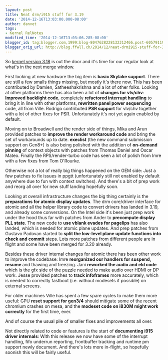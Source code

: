 ```yaml
---
layout: post
title: Neat drm/i915 stuff for 3.19
date: '2014-12-16T13:03:00.000-08:00'
author: danvet
tags:
- Kernel RelNotes
modified_time: '2014-12-16T13:03:06.285-08:00'
blogger_id: tag:blogger.com,1999:blog-8047628228132312466.post-6057911954792525149
blogger_orig_url: http://blog.ffwll.ch/2014/12/neat-drmi915-stuff-for-319.html
---
```


So <a href="http://blog.ffwll.ch/2014/10/neat-drmi915-stuff-for-318.html">kernel version 3.18</a> is out the door and it's time for our regular look at what's in the next merge window.

<a name='more'></a>First looking at new hardware the big item is <b>basic Skylake support</b>. There are still a few smalls things missing, but mostly it's there now. This has been contributed by Damien, Satheeshakrishna and a lot of other folks. Looking at other platforms there has also been a lot of <b>changes for vlv/chv</b>: <b>Improved</b> <b>backlight code</b>, completely <b>refactored interrupt handling</b> to bring it in line with other platforms, <b>rewritten panel power sequencing</b> code, all from Ville. Rodrigo contributed <b>PSR support</b> for vlv/chv together with a lot of other fixes for PSR. Unfortunately it's not yet again enabled by default.



Moving on to Broadwell and the render side of things, Mika and Arun provided patches to <b>improve the render workaround code</b> and bring the set of workarounds up to date. <b>execlist</b> (the new command submission support on Gen8+) is also being polished with the addition of <b>on-demand pinning</b> of context objects with patches from Thomas Daniel and Oscar Mateo. Finally the RPS/render-turbo code has seen a lot of polish from Imre with a few fixes from Tom O'Rourke.



Otherwise not a lot of really big things happened on the GEM side: Just a few  patches to fix issues in ppgtt (unfortunately still not enabled by  default anywhere due to fun with context switches). And there's a bit of  prep work and reorg all over for new stuff landing hopefully soon.



Looking at overall infrastructure changes the big thing certainly is the <b>preparations for atomic display updates</b>. The drm core/driver interface for atomic and all the helper library code to convert drivers has landed in 3.19, and already some conversions. On the Intel side it's been just prep work under the hood thus far with patches from Ander to <b>precompute display PLL state</b>. The new code to <b>use vblank evades for pagelips</b> has also landed, which is needed for atomic plane updates. And prep patches from Gustavo Padovan started to <b>split the low-level plane update functions into check and commit</b> steps. Lots more patches from different people are in flight and some have been merged for 3.20 already.



Besides these driver internal changes for atomic there has been other work to improve the codebase: Imre <b>reorganized our handlers for suspend, resume </b>and thawing and freezing. Jani <b>reworked the audio and eld code</b> which is the gfx side of the puzzle needed to make audio over HDMI or DP work. Jesse provided patches to <b>track infoframes</b> more accurately, which is needed to correctly fastboot (i.e. without modesets if possible) on external screens.



For older machines Ville has spent a few spare cycles to make them more useful: GPU <b>reset support for gen3/4</b> should mitigate some of the recent chromium crashes on mesa, and the <b>modeset code on i830M might work correctly</b> for the first time, ever.





And of course the usual pile of smaller fixes and improvements all over.



Not directly related to code or features is the start of <b>documenting i915 driver internals</b>: With this release we now have some of the interrupt handling, fifo underrun reporting, frontbuffer tracking and runtime pm support newly document. And there's lots more in-flight, so hopefully soonish this will be fairly useful.